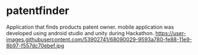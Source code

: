 # patentfinder
Application that finds products patent owner. mobile application was developed using android studio and unity during Hackathon. 
https://user-images.githubusercontent.com/53902741/68090029-9593a780-fe88-11e9-8b97-f557dc70ebef.jpg
